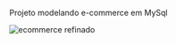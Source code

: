 Projeto modelando e-commerce em MySql



![ecommerce refinado](https://github.com/user-attachments/assets/0f7fca5e-52a1-4a05-b1dd-69acd92f91bd)
